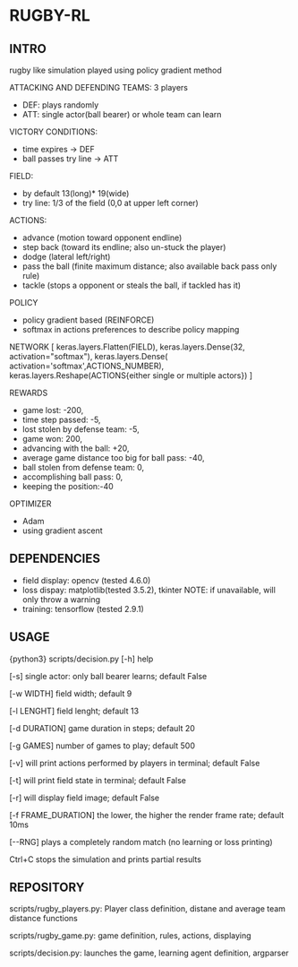 # RUGBY-RL

## INTRO
rugby like simulation played using policy gradient method

ATTACKING AND DEFENDING TEAMS: 3 players
- DEF: plays randomly
- ATT: single actor(ball bearer) or whole team can learn

VICTORY CONDITIONS:
- time expires -> DEF
- ball passes try line -> ATT

FIELD:
- by default 13(long)* 19(wide)
- try line: 1/3 of the field (0,0 at upper left corner)

ACTIONS:
- advance (motion toward opponent endline)
- step back (toward its endline; also un-stuck the player)
- dodge (lateral left/right)
- pass the ball (finite maximum distance; also available back pass only rule)
- tackle (stops a opponent or steals the ball, if tackled has it)

POLICY
- policy gradient based (REINFORCE)
- softmax in actions preferences to describe policy mapping

NETWORK
[
keras.layers.Flatten(FIELD),
keras.layers.Dense(32, activation="softmax"),
keras.layers.Dense( activation='softmax',ACTIONS_NUMBER),
keras.layers.Reshape(ACTIONS{either single or multiple actors})
]

REWARDS
- game lost: -200,
- time step passed: -5,
- lost stolen by defense team: -5,
- game won: 200,
- advancing with the ball: +20,
- average game distance too big for ball pass: -40,
- ball stolen from defense team: 0,
- accomplishing ball pass: 0,
- keeping the position:-40

OPTIMIZER
- Adam
- using gradient ascent


## DEPENDENCIES
- field display: opencv (tested 4.6.0)
- loss dispay: matplotlib(tested 3.5.2), tkinter
NOTE: if unavailable, will only throw a warning
- training: tensorflow (tested 2.9.1)

## USAGE

{python3} scripts/decision.py
  [-h] help
  
  [-s] single actor: only ball bearer learns; default False
  
  [-w WIDTH] field width; default 9
  
  [-l LENGHT] field lenght; default 13
  
  [-d DURATION] game duration in steps; default 20
  
  [-g GAMES] number of games to play; default 500
  
  [-v] will print actions performed by players in terminal; default False
  
  [-t] will print field state in terminal; default False
  
  [-r] will display field image; default False
  
  [-f FRAME_DURATION] the lower, the higher the render frame rate; default 10ms
  
  [--RNG] plays a completely random match (no learning or loss printing)
  
  Ctrl+C stops the simulation and prints partial results


## REPOSITORY

scripts/rugby_players.py: Player class definition, distane and average team distance functions

scripts/rugby_game.py: game definition, rules, actions, displaying

scripts/decision.py: launches the game, learning agent definition, argparser

